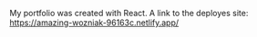 My portfolio was created with React.
A link to the deployes site: https://amazing-wozniak-96163c.netlify.app/

